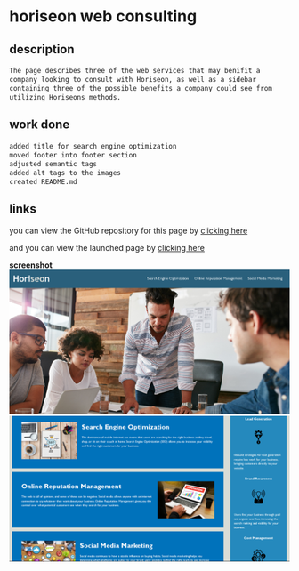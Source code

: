 # horiseon web consulting 

## description
    The page describes three of the web services that may benifit a company looking to consult with Horiseon, as well as a sidebar containing three of the possible benefits a company could see from utilizing Horiseons methods. 

## work done 
    added title for search engine optimization
    moved footer into footer section
    adjusted semantic tags
    added alt tags to the images
    created README.md

## links

   you can view the GitHub repository for this page by [clicking here](https://github.com/Matt0Stark/semantic-html)

   and you can view the launched page by [clicking here](https://matt0stark.github.io/semantic-html/)

**screenshot**
    ![the top of the page](./assets/images/horiseon_screenshot1.png)
    ![the content of the page](./assets/images/horiseon_screenshot2.png)
